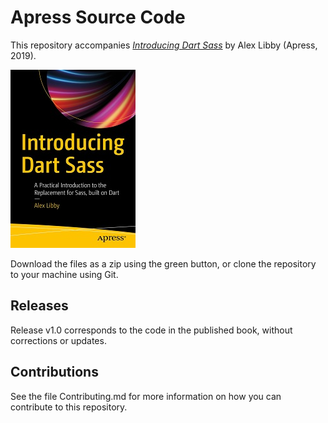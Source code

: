 # Apress Source Code

This repository accompanies [*Introducing Dart Sass*](http://www.apress.com/9781484243718) by Alex Libby (Apress, 2019).

[comment]: #cover
![Cover image](9781484243718.jpg)

Download the files as a zip using the green button, or clone the repository to your machine using Git.

## Releases

Release v1.0 corresponds to the code in the published book, without corrections or updates.

## Contributions

See the file Contributing.md for more information on how you can contribute to this repository.